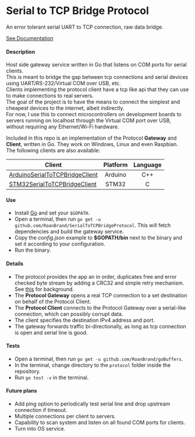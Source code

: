# Serial to TCP Bridge Protocol
 An error tolerant serial UART to TCP connection, raw data bridge.

[See Documentation](https://roanbrand.github.io/SerialToTCPBridgeProtocol/)  

#### Description
Host side gateway service written in Go that listens on COM ports for serial clients.  
This is meant to bridge the gap between tcp connections and serial devices using UART/RS-232/Virtual COM over USB, etc.  
Clients implementing the protocol client have a tcp like api that they can use to make connections to real servers.  
The goal of the project is to have the means to connect the simplest and cheapest devices to the internet, albeit indirectly.  
For now, I use this to connect microcontrollers on development boards to servers running on localhost through the Virtual COM port over USB, without requiring any Ethernet/Wi-Fi hardware.  

Included in this repo is an implementation of the Protocol **Gateway** and **Client**, written in Go. They work on Windows, Linux and even Raspbian.  
The following clients are also available:

| Client                                                                                         | Platform | Language |
| ---------------------------------------------------------------------------------------------- |:--------:|:--------:|
| [ArduinoSerialToTCPBridgeClient](https://github.com/RoanBrand/ArduinoSerialToTCPBridgeClient)  | Arduino  | C++      |
| [STM32SerialToTCPBridgeClient](https://github.com/RoanBrand/STM32SerialToTCPBridgeClient)      | STM32    | C        |

#### Use
- Install [Go](https://golang.org/) and set your `$GOPATH`.
- Open a terminal, then run `go get -u github.com/RoanBrand/SerialToTCPBridgeProtocol`. This will fetch dependencies and build the gateway service.
- Copy the *config.json* example to **$GOPATH/bin** next to the binary and set it according to your configuration.
- Run the binary.

#### Details
- The protocol provides the app an in order, duplicates free and error checked byte stream by adding a CRC32 and simple retry mechanism. See [this](https://en.wikibooks.org/wiki/Serial_Programming/Error_Correction_Methods) for background.
- The **Protocol Gateway** opens a real TCP connection to a set destination on behalf of the Protocol Client.
- The **Protocol Client** connects to the Protocol Gateway over a serial-like connection, which can possibly corrupt data.
- The client specifies the destination IPv4 address and port.
- The gateway forwards traffic bi-directionally, as long as tcp connection is open and serial line is good.

#### Tests
 - Open a terminal, then run `go get -u github.com/RoanBrand/goBuffers`.
 - In the terminal, change directory to the `protocol` folder inside the repository.
 - Run `go test -v` in the terminal.

#### Future plans
- Add ping option to periodically test serial line and drop upstream connection if timeout.
- Multiple connections per client to servers.
- Capability to scan system and listen on all found COM ports for clients.
- Turn into OS service.
